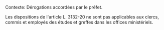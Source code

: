 Contexte: Dérogations accordées par le préfet.

Les dispositions de l'article L. 3132-20 ne sont pas applicables aux clercs, commis et employés des études et greffes dans les offices ministériels.
